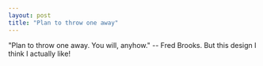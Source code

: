 ```yaml
---
layout: post
title: "Plan to throw one away"
---
```


"Plan to throw one away. You will, anyhow." -- Fred Brooks. But this
design I think I actually like!
